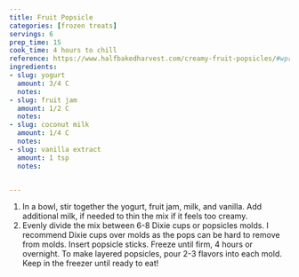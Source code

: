 ```yaml
---
title: Fruit Popsicle
categories: [frozen treats]
servings: 6
prep_time: 15
cook_time: 4 hours to chill
reference: https://www.halfbakedharvest.com/creamy-fruit-popsicles/#wprm-recipe-container-108385
ingredients:
- slug: yogurt
  amount: 3/4 C
  notes:
- slug: fruit jam
  amount: 1/2 C
  notes:
- slug: coconut milk
  amount: 1/4 C
  notes:
- slug: vanilla extract
  amount: 1 tsp
  notes:


---
```


1. In a bowl, stir together the yogurt, fruit jam, milk, and vanilla. Add additional milk, if needed to thin the mix if it feels too creamy.
2. Evenly divide the mix between 6-8 Dixie cups or popsicles molds. I recommend Dixie cups over molds as the pops can be hard to remove from molds. Insert popsicle sticks. Freeze until firm, 4 hours or overnight. To make layered popsicles, pour 2-3 flavors into each mold. Keep in the freezer until ready to eat!
